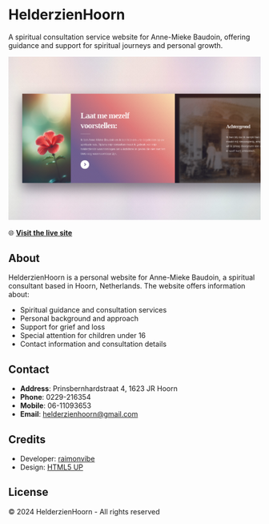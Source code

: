 # HelderzienHoorn

A spiritual consultation service website for Anne-Mieke Baudoin, offering guidance and support for spiritual journeys and personal growth.

![HelderzienHoorn Website](images/website-preview.png)

🌐 **[Visit the live site](https://raimonvibe.github.io/helderzien/)**

## About

HelderzienHoorn is a personal website for Anne-Mieke Baudoin, a spiritual consultant based in Hoorn, Netherlands. The website offers information about:

- Spiritual guidance and consultation services
- Personal background and approach
- Support for grief and loss
- Special attention for children under 16
- Contact information and consultation details

## Contact

- **Address**: Prinsbernhardstraat 4, 1623 JR Hoorn
- **Phone**: 0229-216354
- **Mobile**: 06-11093653
- **Email**: helderzienhoorn@gmail.com

## Credits

- Developer: [raimonvibe](https://www.raimonvibe.nl/)
- Design: [HTML5 UP](https://html5up.net)

## License

© 2024 HelderzienHoorn - All rights reserved
